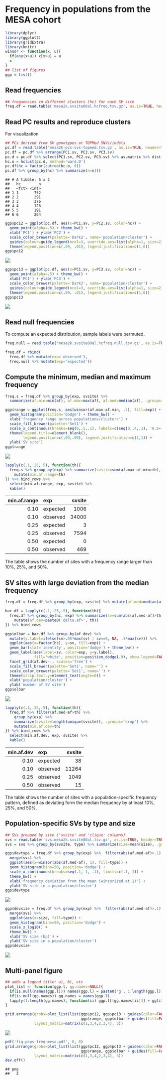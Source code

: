 Frequency in populations from the MESA cohort
================

``` r
library(dplyr)
library(ggplot2)
library(gridExtra)
library(knitr)
winsor <- function(x, u){
  if(any(x>u)) x[x>u] = u
  x
}
## list of figures
ggp = list()
```

## Read frequencies

``` r
## frequencies in different clusters (hc) for each SV site
freq.df = read.table('mesa2k.svsite80al.hcfreq.tsv.gz', as.is=TRUE, header=TRUE)
```

## Read PC results and reproduce clusters

For visualization

``` r
## PCs derived from SV genotypes or TOPMed SNVs/indels
pc.df = read.table('mesa2k-pcs-svs-topmed.tsv.gz', as.is=TRUE, header=TRUE)
pc.df = pc.df %>% arrange(PC1.sv, PC2.sv, PC3.sv)
pc.d = pc.df %>% select(PC1.sv, PC2.sv, PC3.sv) %>% as.matrix %>% dist
hc.o = hclust(pc.d, method='ward.D')
pc.df$hc = factor(cutree(hc.o, 6))
pc.df %>% group_by(hc) %>% summarize(n=n())
```

    ## # A tibble: 6 x 2
    ##   hc        n
    ##   <fct> <int>
    ## 1 1       752
    ## 2 2       291
    ## 3 3       376
    ## 4 4       126
    ## 5 5       191
    ## 6 6       264

``` r
ggp$pc12 = ggplot(pc.df, aes(x=PC1.sv, y=PC2.sv, color=hc)) +
  geom_point(alpha=.5) + theme_bw() +
  xlab('PC1') + ylab('PC2') +
  scale_color_brewer(palette='Dark2', name='population/cluster') +
  guides(colour=guide_legend(ncol=3, override.aes=list(alpha=1, size=2))) + 
  theme(legend.position=c(.99, .01), legend.justification=c(1,0))
ggp$pc12
```

![](pops-freq-mesa_files/figure-gfm/pcs-1.png)<!-- -->

``` r
ggp$pc13 = ggplot(pc.df, aes(x=PC1.sv, y=PC3.sv, color=hc)) +
  geom_point(alpha=.5) + theme_bw() + 
  xlab('PC1') + ylab('PC3') +
  scale_color_brewer(palette='Dark2', name='population/cluster') +
  guides(colour=guide_legend(ncol=3, override.aes=list(alpha=1, size=2))) + 
  theme(legend.position=c(.99, .01), legend.justification=c(1,0))
ggp$pc13
```

![](pops-freq-mesa_files/figure-gfm/pcs-2.png)<!-- -->

## Read null frequencies

To compute an expected distribution, sample labels were permuted.

``` r
freq.null = read.table('mesa2k.svsite80al.hcfreq.null.tsv.gz', as.is=TRUE, header=TRUE)

freq.df = rbind(
  freq.df %>% mutate(exp='observed'),
  freq.null %>% mutate(exp='expected'))
```

## Compute the minimum, median and maximum frequency

``` r
freq.s = freq.df %>% group_by(exp, svsite) %>%
  summarize(af.min=min(af), af.max=max(af), af.med=median(af), .groups='drop')

ggp$range = ggplot(freq.s, aes(winsor(af.max-af.min, .5), fill=exp)) +
  geom_histogram(position='dodge') + theme_bw() +
  xlab('frequency range across populations/clusters') +
  scale_fill_brewer(palette='Set1') +
  scale_x_continuous(breaks=seq(0,.5,.1), labels=c(seq(0,.4,.1), '0.5+')) + 
  theme(legend.title=element_blank(),
        legend.position=c(.99,.99), legend.justification=c(1,1)) + 
  ylab('SV site')
ggp$range
```

![](pops-freq-mesa_files/figure-gfm/freqmmm-1.png)<!-- -->

``` r
lapply(c(.1,.25,.5), function(th){
  freq.s %>% group_by(exp) %>% summarize(svsite=sum(af.max-af.min>th), .groups='drop') %>% 
    mutate(min.af.range=th)
}) %>% bind_rows %>%
  select(min.af.range, exp, svsite) %>%
  kable()
```

| min.af.range | exp      | svsite |
| -----------: | :------- | -----: |
|         0.10 | expected |   1006 |
|         0.10 | observed |  34000 |
|         0.25 | expected |      3 |
|         0.25 | observed |   7594 |
|         0.50 | expected |      0 |
|         0.50 | observed |    469 |

The table shows the number of sites with a frequency range larger than
10%, 25%, and 50%.

## SV sites with large deviation from the median frequency

``` r
freq.df = freq.df %>% group_by(exp, svsite) %>% mutate(af.med=median(af))

bar.df = lapply(c(.1,.25,.5), function(th){
  freq.df %>% group_by(hc, exp) %>% summarize(sv=sum(abs(af.med-af)>th), .groups='drop') %>% 
    mutate(af.dev=paste0('delta.af>', th))
}) %>% bind_rows

ggp$olbar = bar.df %>% group_by(af.dev) %>%
  mutate(y.label=ifelse(sv>.05*max(sv) | sv==0, NA, .1*max(sv))) %>% 
  ggplot(aes(x=factor(hc), y=sv, fill=exp)) + 
  geom_bar(stat='identity', position='dodge') + theme_bw() +
  geom_label(aes(label=sv, color=exp, y=y.label),
             fill='white', position=position_dodge(.9), show.legend=FALSE) + 
  facet_grid(af.dev~., scales='free') + 
  scale_fill_brewer(palette='Set1', name='') + 
  scale_color_brewer(palette='Set1', name='') +
  theme(strip.text.y=element_text(angle=0)) + 
  xlab('population/cluster') +
  ylab('number of SV site')
ggp$olbar
```

![](pops-freq-mesa_files/figure-gfm/popspec-1.png)<!-- -->

``` r
lapply(c(.1,.25,.5), function(th){
  freq.df %>% filter(af.med-af>th) %>%
    group_by(exp) %>%
    summarize(svsite=length(unique(svsite)), .groups='drop') %>% 
    mutate(min.af.dev=th)
}) %>% bind_rows %>%
  select(min.af.dev, exp, svsite) %>%
  kable()
```

| min.af.dev | exp      | svsite |
| ---------: | :------- | -----: |
|       0.10 | expected |     38 |
|       0.10 | observed |  11264 |
|       0.25 | observed |   1049 |
|       0.50 | observed |     15 |

The table shows the number of sites with a population-specific frequency
pattern, defined as deviating form the median frequency by at least 10%,
25%, and 50%.

## Population-specific SVs by type and size

``` r
## SVs grouped by site ('svsite' and 'clique' columns)
svs = read.table('svs.mesa2k.svsite80al.tsv.gz', as.is=TRUE, header=TRUE)
svs = svs %>% group_by(svsite, type) %>% summarize(size=mean(size), .groups='drop')

ggp$devtype = freq.df %>% group_by(exp) %>%  filter(abs(af.med-af)>.1) %>% 
  merge(svs) %>%
  ggplot(aes(x=winsor(abs(af.med-af), 1), fill=type)) +
  geom_histogram(bins=50, position='dodge') +
  scale_x_continuous(breaks=seq(.1, 1, .1), limits=c(.1, 1)) + 
  theme_bw() +
  xlab('frequency deviation from the mean (winsorized at 1)') +
  ylab('SV site in a population/cluster')
ggp$devtype
```

![](pops-freq-mesa_files/figure-gfm/popspec_type_size-1.png)<!-- -->

``` r
ggp$devsize = freq.df %>% group_by(exp) %>%  filter(abs(af.med-af)>.1) %>% 
  merge(svs) %>%
  ggplot(aes(x=size, fill=type)) +
  geom_histogram(bins=50, position='dodge') +
  scale_x_log10() + 
  theme_bw() +
  xlab('SV size (bp)') +
  ylab('SV site in a population/cluster')
ggp$devsize
```

![](pops-freq-mesa_files/figure-gfm/popspec_type_size-2.png)<!-- -->

## Multi-panel figure

``` r
## adds a legend title: a), b), etc
plot_list <- function(ggp.l, gg.names=NULL){
  if(is.null(names(ggp.l))) names(ggp.l) = paste0('g', 1:length(ggp.l))
  if(is.null(gg.names)) gg.names = names(ggp.l)
  lapply(1:length(gg.names), function(ii) ggp.l[[gg.names[ii]]] + ggtitle(paste0(letters[ii], ')')))
}

grid.arrange(grobs=plot_list(list(ggp$pc12, ggp$pc13 + guides(color=FALSE),
                                  ggp$range, ggp$olbar + guides(fill=FALSE))),
             layout_matrix=matrix(c(1,3,4,2,3,4), 3))
```

![](pops-freq-mesa_files/figure-gfm/fig-1.png)<!-- -->

``` r
pdf('fig-pops-freq-mesa.pdf', 8, 8)
grid.arrange(grobs=plot_list(list(ggp$pc12, ggp$pc13 + guides(color=FALSE),
                                  ggp$range, ggp$olbar + guides(fill=FALSE))),
             layout_matrix=matrix(c(1,3,4,2,3,4), 3))
dev.off()
```

    ## png 
    ##   2
